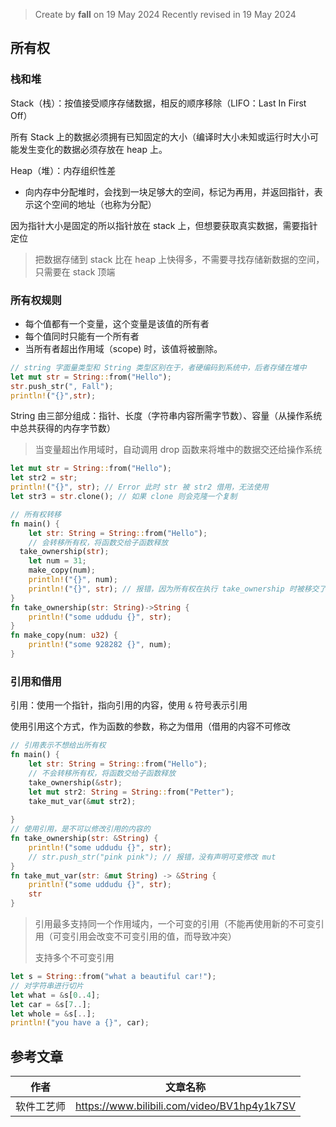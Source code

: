 > Create by **fall** on 19 May 2024
> Recently revised in 19 May 2024

## 所有权

### 栈和堆

Stack（栈）：按值接受顺序存储数据，相反的顺序移除（LIFO：Last In First Off）

所有 Stack 上的数据必须拥有已知固定的大小（编译时大小未知或运行时大小可能发生变化的数据必须存放在 heap 上。

Heap（堆）：内存组织性差

- 向内存中分配堆时，会找到一块足够大的空间，标记为再用，并返回指针，表示这个空间的地址（也称为分配）

因为指针大小是固定的所以指针放在 stack 上，但想要获取真实数据，需要指针定位

> 把数据存储到 stack 比在 heap 上快得多，不需要寻找存储新数据的空间，只需要在 stack 顶端

### 所有权规则

- 每个值都有一个变量，这个变量是该值的所有者
- 每个值同时只能有一个所有者
- 当所有者超出作用域（scope) 时，该值将被删除。

```rust
// string 字面量类型和 String 类型区别在于，者硬编码到系统中，后者存储在堆中
let mut str = String::from("Hello");
str.push_str(", Fall");
println!("{}",str);
```

String 由三部分组成：指针、长度（字符串内容所需字节数）、容量（从操作系统中总共获得的内存字节数）

> 当变量超出作用域时，自动调用 drop 函数来将堆中的数据交还给操作系统

```rust
let mut str = String::from("Hello");
let str2 = str;
println!("{}", str); // Error 此时 str 被 str2 借用，无法使用
let str3 = str.clone(); // 如果 clone 则会克隆一个复制
```

```rust
// 所有权转移
fn main() {
    let str: String = String::from("Hello");
    // 会转移所有权，将函数交给子函数释放
  take_ownership(str);
    let num = 31;
    make_copy(num);
    println!("{}", num);
    println!("{}", str); // 报错，因为所有权在执行 take_ownership 时被移交了出去
}
fn take_ownership(str: String)->String {
    println!("some uddudu {}", str);
}
fn make_copy(num: u32) {
    println!("some 928282 {}", num);
}
```

### 引用和借用

引用：使用一个指针，指向引用的内容，使用 `&` 符号表示引用

使用引用这个方式，作为函数的参数，称之为借用（借用的内容不可修改

```rust
// 引用表示不想给出所有权
fn main() {
    let str: String = String::from("Hello");
    // 不会转移所有权，将函数交给子函数释放
    take_ownership(&str);
    let mut str2: String = String::from("Petter");
    take_mut_var(&mut str2);
  
}
// 使用引用，是不可以修改引用的内容的
fn take_ownership(str: &String) {
    println!("some uddudu {}", str);
    // str.push_str("pink pink"); // 报错，没有声明可变修改 mut
}
fn take_mut_var(str: &mut String) -> &String {
    println!("some uddudu {}", str);
    str
}
```

> 引用最多支持同一个作用域内，一个可变的引用（不能再使用新的不可变引用（可变引用会改变不可变引用的值，而导致冲突）
>
> 支持多个不可变引用

```rust
let s = String::from("what a beautiful car!");
// 对字符串进行切片
let what = &s[0..4];
let car = &s[7..];
let whole = &s[..];
println!("you have a {}", car);
```





## 参考文章

| 作者       | 文章名称                                    |
| ---------- | ------------------------------------------- |
| 软件工艺师 | https://www.bilibili.com/video/BV1hp4y1k7SV |

